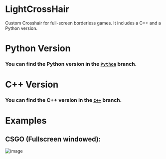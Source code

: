 # LightCrossHair
Custom Crosshair for full-screen borderless games. It includes a C++ and a Python version.

# Python Version
### You can find the Python version in the [`Python`](https://github.com/Auaxx/LightCrossHair/tree/Python) branch.

# C++ Version
### You can find the C++ version in the [`C++`](https://github.com/Auaxx/LightCrossHair/tree/C+%2B) branch.

# Examples
## CSGO (Fullscreen windowed):
![image](https://user-images.githubusercontent.com/16353807/140614365-e7aa8548-1b72-439e-8253-1209447b011b.png)

